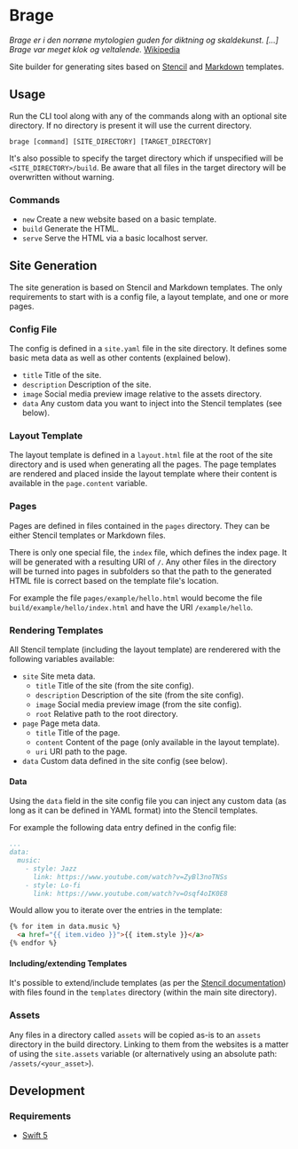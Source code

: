 # Brage

_Brage er i den norrøne mytologien guden for diktning og skaldekunst. [...] Brage var meget klok og veltalende._ [Wikipedia](https://no.wikipedia.org/wiki/Brage)

Site builder for generating sites based on [Stencil](https://github.com/stencilproject/Stencil) and [Markdown](https://www.markdownguide.org/) templates.

## Usage

Run the CLI tool along with any of the commands along with an optional site directory. If no directory is present it will use the current directory.

```shell
brage [command] [SITE_DIRECTORY] [TARGET_DIRECTORY]
```

It's also possible to specify the target directory which if unspecified will be `<SITE_DIRECTORY>/build`. Be aware that all files in the target directory will be overwritten without warning.

### Commands

* `new` Create a new website based on a basic template.
* `build` Generate the HTML.
* `serve` Serve the HTML via a basic localhost server.

## Site Generation

The site generation is based on Stencil and Markdown templates. The only requirements to start with is a config file, a layout template, and one or more pages.

### Config File

The config is defined in a `site.yaml` file in the site directory. It defines some basic meta data as well as other contents (explained below).

* `title` Title of the site.
* `description` Description of the site.
* `image` Social media preview image relative to the assets directory.
* `data` Any custom data you want to inject into the Stencil templates (see below).

### Layout Template

The layout template is defined in a `layout.html` file at the root of the site directory and is used when generating all the pages. The page templates are rendered and placed inside the layout template where their content is available in the `page.content` variable. 

### Pages

Pages are defined in files contained in the `pages` directory. They can be either Stencil templates or Markdown files.

There is only one special file, the `index` file, which defines the index page. It will be generated with a resulting URI of `/`. Any other files in the directory will be turned into pages in subfolders so that the path to the generated HTML file is correct based on the template file's location.

For example the file `pages/example/hello.html` would become the file `build/example/hello/index.html` and have the URI `/example/hello`.

### Rendering Templates

All Stencil template (including the layout template) are renderered with the following variables available:

* `site` Site meta data.
    * `title` Title of the site (from the site config).
    * `description` Description of the site (from the site config).
    * `image` Social media preview image (from the site config).
    * `root` Relative path to the root directory.
* `page` Page meta data.
    * `title` Title of the page.
    * `content` Content of the page (only available in the layout template).
    * `uri` URI path to the page.
* `data` Custom data defined in the site config (see below).

#### Data

Using the `data` field in the site config file you can inject any custom data (as long as it can be defined in YAML format) into the Stencil templates.

For example the following data entry defined in the config file:

```yaml
...
data:
  music:
    - style: Jazz
      link: https://www.youtube.com/watch?v=ZyBl3noTNSs
    - style: Lo-fi
      link: https://www.youtube.com/watch?v=Osqf4oIK0E8
```

Would allow you to iterate over the entries in the template:

```html
{% for item in data.music %}
  <a href="{{ item.video }}">{{ item.style }}</a>
{% endfor %}
```

#### Including/extending Templates

It's possible to extend/include templates (as per the [Stencil documentation](https://stencil.fuller.li/en/latest/templates.html#template-inheritance)) with files found in the `templates` directory (within the main site directory).

### Assets

Any files in a directory called `assets` will be copied as-is to an `assets` directory in the build directory. Linking to them from the websites is a matter of using the `site.assets` variable (or alternatively using an absolute path: `/assets/<your_asset>`).

## Development

### Requirements

* [Swift 5](https://swift.org/)
